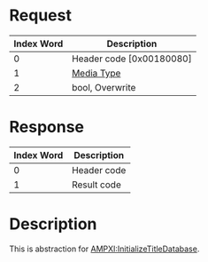 # Request

| Index Word | Description                                            |
|------------|--------------------------------------------------------|
| 0          | Header code \[0x00180080\]                             |
| 1          | [Media Type](Filesystem_services#MediaType "wikilink") |
| 2          | bool, Overwrite                                        |

# Response

| Index Word | Description |
|------------|-------------|
| 0          | Header code |
| 1          | Result code |

# Description

This is abstraction for
[AMPXI:InitializeTitleDatabase](AMPXI:InitializeTitleDatabase "wikilink").